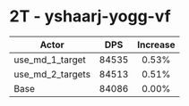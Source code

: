 # 2T - yshaarj-yogg-vf
| Actor | DPS | Increase |
|---|:---:|:---:|
|use_md_1_target|84535|0.53%|
|use_md_2_targets|84513|0.51%|
|Base|84086|0.00%|
